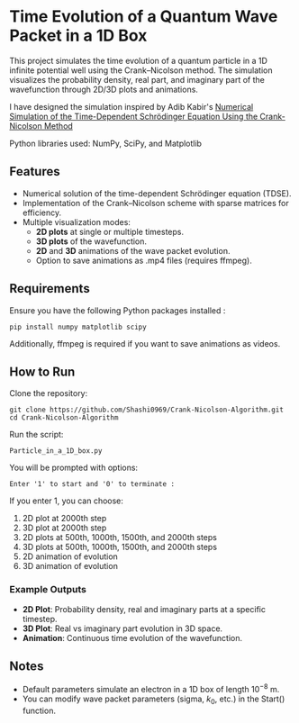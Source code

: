 # Time Evolution of a Quantum Wave Packet in a 1D Box

This project simulates the time evolution of a quantum particle in a 1D infinite potential well using the Crank–Nicolson method. The simulation visualizes the probability density, real part, and imaginary part of the wavefunction through 2D/3D plots and animations.

I have designed the simulation inspired by Adib Kabir's [Numerical Simulation of the Time-Dependent Schrödinger Equation Using the Crank-Nicolson Method](https://arxiv.org/pdf/2410.10060)

Python libraries used: NumPy, SciPy, and Matplotlib
## Features 
- Numerical solution of the time-dependent Schrödinger equation (TDSE).
- Implementation of the Crank–Nicolson scheme with sparse matrices for efficiency.
- Multiple visualization modes:
  - **2D plots** at single or multiple timesteps.
  - **3D plots** of the wavefunction.
  - **2D** and **3D** animations of the wave packet evolution.
  - Option to save animations as .mp4 files (requires ffmpeg).
## Requirements 
Ensure you have the following Python packages installed : 
```
pip install numpy matplotlib scipy
```
Additionally, ffmpeg is required if you want to save animations as videos.
## How to Run 
Clone the repository:
```
git clone https://github.com/Shashi0969/Crank-Nicolson-Algorithm.git
cd Crank-Nicolson-Algorithm
```
Run the script:
```
Particle_in_a_1D_box.py
```
You will be prompted with options:
```
Enter '1' to start and '0' to terminate :
```
If you enter 1, you can choose:
1. 2D plot at 2000th step
2. 3D plot at 2000th step
3. 2D plots at 500th, 1000th, 1500th, and 2000th steps
4. 3D plots at 500th, 1000th, 1500th, and 2000th steps
5. 2D animation of evolution
6. 3D animation of evolution
### Example Outputs
- **2D Plot**: Probability density, real and imaginary parts at a specific timestep.
- **3D Plot**: Real vs imaginary part evolution in 3D space.
- **Animation**: Continuous time evolution of the wavefunction.
## Notes
- Default parameters simulate an electron in a 1D box of length $10^{-8}$ m.
- You can modify wave packet parameters (sigma, $k_0$, etc.) in the Start() function.

